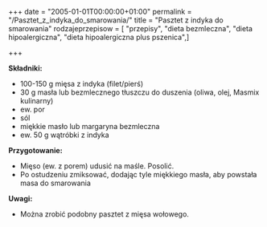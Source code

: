 +++
date = "2005-01-01T00:00:00+01:00"
permalink = "/Pasztet_z_indyka_do_smarowania/"
title = "Pasztet z indyka do smarowania"
rodzajeprzepisow = [ "przepisy", "dieta bezmleczna", "dieta hipoalergiczna", "dieta hipoalergiczna plus pszenica",]

+++

**Składniki:**

-   100-150 g mięsa z indyka (filet/pierś)
-   30 g masła lub bezmlecznego tłuszczu do duszenia (oliwa, olej, Masmix kulinarny)
-   ew. por
-   sól
-   miękkie masło lub margaryna bezmleczna
-   ew. 50 g wątróbki z indyka

**Przygotowanie:**

-   Mięso (ew. z porem) udusić na maśle. Posolić.
-   Po ostudzeniu zmiksować, dodając tyle miękkiego masła, aby powstała masa do smarowania

**Uwagi:**

-   Można zrobić podobny pasztet z mięsa wołowego.
